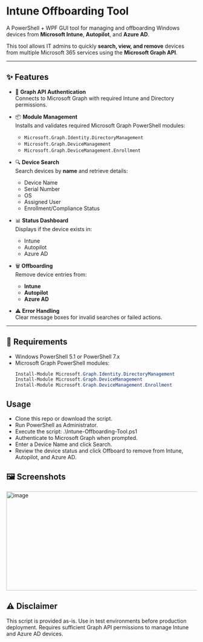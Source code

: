 # Intune Offboarding Tool

A PowerShell + WPF GUI tool for managing and offboarding Windows devices from **Microsoft Intune**, **Autopilot**, and **Azure AD**.  

This tool allows IT admins to quickly **search, view, and remove** devices from multiple Microsoft 365 services using the **Microsoft Graph API**.

---

## ✨ Features
- 🔐 **Graph API Authentication**  
  Connects to Microsoft Graph with required Intune and Directory permissions.

- 📦 **Module Management**  
  Installs and validates required Microsoft Graph PowerShell modules:
  - `Microsoft.Graph.Identity.DirectoryManagement`
  - `Microsoft.Graph.DeviceManagement`
  - `Microsoft.Graph.DeviceManagement.Enrollment`

- 🔍 **Device Search**  
  Search devices by **name** and retrieve details:
  - Device Name
  - Serial Number
  - OS
  - Assigned User
  - Enrollment/Compliance Status

- 📊 **Status Dashboard**  
  Displays if the device exists in:
  - Intune
  - Autopilot
  - Azure AD

- 🗑 **Offboarding**  
  Remove device entries from:
  - **Intune**
  - **Autopilot**
  - **Azure AD**

- ⚠️ **Error Handling**  
  Clear message boxes for invalid searches or failed actions.

---

## 📂 Requirements
- Windows PowerShell 5.1 or PowerShell 7.x
- Microsoft Graph PowerShell modules:
  ```powershell
  Install-Module Microsoft.Graph.Identity.DirectoryManagement
  Install-Module Microsoft.Graph.DeviceManagement
  Install-Module Microsoft.Graph.DeviceManagement.Enrollment

## Usage
- Clone this repo or download the script.
- Run PowerShell as Administrator.
- Execute the script:
  .\Intune-Offboarding-Tool.ps1
- Authenticate to Microsoft Graph when prompted.
- Enter a Device Name and click Search.
- Review the device status and click Offboard to remove from Intune, Autopilot, and Azure AD.

## 🖼 Screenshots
<img width="561" height="262" alt="image" src="https://github.com/user-attachments/assets/20a00c84-7d67-4db2-a3e6-7e4a61d58d0a" />

## ⚠️ Disclaimer

This script is provided as-is.
Use in test environments before production deployment.
Requires sufficient Graph API permissions to manage Intune and Azure AD devices.

